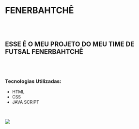 <h1>FENERBAHTCHÊ</h1>
<br>
<br>
<h2>ESSE É O MEU PROJETO DO MEU TIME DE FUTSAL FENERBAHTCHÊ</h2>
<br>
<br>
<h3>Tecnologias Utilizadas:</h3>
<ul>
  <li> HTML </li>
  <li> CSS </li>
  <li> JAVA SCRIPT </li>
</ul>
<br>
<br>
<img src="https://raw.githubusercontent.com/renansiebert7/fenerbahtche-project/refs/heads/master/assets/FENERBAHTCH%C3%8A.png">
